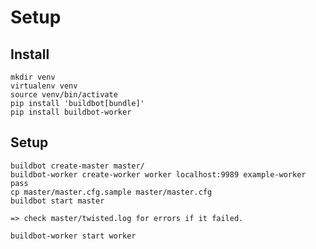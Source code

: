 # Setup

## Install
    mkdir venv
    virtualenv venv
    source venv/bin/activate
    pip install 'buildbot[bundle]'
    pip install buildbot-worker

## Setup
    buildbot create-master master/
    buildbot-worker create-worker worker localhost:9989 example-worker pass
    cp master/master.cfg.sample master/master.cfg
    buildbot start master

    => check master/twisted.log for errors if it failed.

    buildbot-worker start worker

